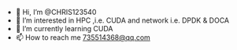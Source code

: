- 👋 Hi, I’m @CHRIS123540
- 👀 I’m interested in HPC ,i.e. CUDA and network i.e. DPDK & DOCA
- 🌱 I’m currently learning CUDA
- 📫 How to reach me 735514368@qq.com

<!---
CHRIS123540/CHRIS123540 is a ✨ special ✨ repository because its `README.md` (this file) appears on your GitHub profile.
You can click the Preview link to take a look at your changes.
--->

